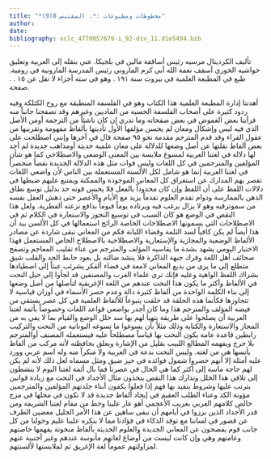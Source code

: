 ```yaml
---
title: "*مخطوطات ومطبوعات :*. المقتبس 8(9)"
author: 
date: 
bibliography: oclc_4770057679-i_92-div_11.d1e5494.bib
---
```



 تأليف الكردينال مرسيه رئيس أساقفة مالين في بلجيكا.   عني بنقله إلى العربية وتعليق حواشيه الخوري أسقف نعمة الله   أبي كرم الماروني رئيس المدرسة المارونية في رومية.   طبع في المطبعة العلمية في بيروت سنة  ١٩١  .   وهو في  ستة  أجزاء لا تقل عن  ١٥  . . صفحة. 

 أهدتنا إدارة المطبعة العلمية هذا الكتاب وهو في الفلسفة المنطبقة مع روح الكثلكة وفيه ردود كثيرة على أصحاب الفلسفة الحسية من الماديين وغيرهم وقد تصفحنا جانباً منه فرأينا بعض الغموض في بعض صفحاته وما ندري إن كان ناشئاً من الترجمة أومن الأصل الذي فيه لبس وإشكال ومعان لم يحسن مؤلفها الأول تأديتها بألفاظ مفهومة وتقريبها من عقول القراء وقد قدم المترجم مقدمة نحو  ٩٥  صفحة قال في آخرها وإنني اصطلحت   على بعض ألفاظ نقلتها عن أصل وضعها للدلالة على معان علمية حديثة أومذاهب جديدة لم أجد لها دلالة في لغتنا العربية لمسوغ ملابسة بين المعنى الوضعي والاصطلاحي كما هو شأن المؤلفين والمترجمين في كل اللغات وليس فوات مثل هذه الدلالة الجديدة نقصاً منحصراً في لغتنا العربية إنما هو شامل لكل الألسنة المستعملة بين الناس لأن واضعي اللغات تقصر بهم المدارك عن استغراق كل المعاني الموجودة والممكنة ويمتنع عليهم ضبطها في دلالات اللفظ على أن اللفظ وإن كان محدوداً بالفعل فلا يحبس قوته حد بدليل توسع نطاق الذهن بالممارسة ودوام تقدم العلوم تقدماً يزيد مع الأيام والأعصر حتى دهش العقل نفسه من سموترقيه وهو لا يزال يرغب فيه ويرتاده يوماً فيوماً بدافع نزعته ألفطرية. ولعل هذا النقص في الوضع هو كان السبب في توسيع التجوز والاستعارة في الكلام ثم في الاصطلاحات التي يسمونها الاصطلاحات الخاصة الرائج استعمالها في كل الألسن بيد أن هذا أيضاً لم يكن كافياً لسد الثلمة وقضاء اللبانة فكم من المعاني تبقى شاردة عن مصادر الألفاظ الوضعية والمجازية والإستعارية والاصطلاحية بالاصطلاح الخاص المستعمل فهذا الاختبار اليومي يشهد بشدة ما يقاسيه المؤلف والمترجم من عناء تقليب المعاجم وتصفح صحائف أهل اللغة وفرك جبهة الذاكرة فلا ينشد ضالته بل يعود حابط الجد والقلب شيق متطلع إلى ما يرى من بديع المعاني لامعة في فضاء ألفكر يشرئب عبثاً إلى اصطيادها بشراك اللفظ الواهية وعليه فإنك ترى علماء الغرب والمصنفين قد لجأوا إلى حيل النحت في الألفاظ وأكثر ما يكون هذا النحت عندهم من اللغة الإغريقية لتأصلها من أصل وضعها إلى بناء الكلمة الواحدة من ألفاظ كثيرة دالة وعدم حصر الأسماء في أوزان قياسية لا تتجاوزها فكأنما هذه الحلقة قد خلقت ينبوعاً للألفاظ العلمية في كل عصر يستقي من فيضه المؤلف والمترجم هذا وما كان أجدر بواضعي قواعد اللغات وخصوصاً بأئمة لغتنا العربية أن يصلحوا على طريقة يتهيأ لهم بها سد خلل الوضع والقيام بما لا يفي به من المجاز والاستعارة والكناية وذلك مثلاً بأن يسوغوا ما تسوغه اليونانية من النحت والتركيب رابطين قاعدة عامة يكون النحت بها قياساً مصطلحاً عليه فيستعمله المصنف أوالمترجم بلا حرج ويفهمه المطالع اللبيب بقليل من الإشارة ويعلق بحافظته لأنه مركب من ألفاظ يأنسها هي من لغته. وليس النحت بدعة في العربية ولا منكراً منه وله اسم عربي   وورد عليه أمثلة إلا أنهم حصروا شمول فوائده في حيز ضيق ومثل مسماه لعل ذلك لأنه لم يكن لهم حاجة ماسة إلى أكثر كما هي الحال في عصرنا فما بال أئمة لغتنا اليوم لا ينشطون إلى تلافي هذا الخلل وتدارك هذا النقص يتخذون مثال الأجداد في النحت مع زيادة قوانين يترتب عليها وشروط يتقيد بها فهم إذا فعلوا يكفون أبناء جلدتهم المؤلفين والمترجمين مؤونة الكد وعناء الطلب العقيم في إيجاد ألفاظ جديدة قد لا تكون في محلها في مزج خالص كلامهم العربي بغريب الأعجمي أهو عار علينا وحط من مقام لغتنا الشريفة ومن قدر الأجداد الذين برزوا في أيامهم أن نبقى ساهين عن هذا الأمر الجليل مغضين الطرف عن قصور في لساننا مع توقد الذكاء في فؤادنا مما لا ينكره علينا عليم وحولنا من كل جانب قوم يفصحون عن المعاني الجديدة والعلوم الحديثة بألفاظ منحوتة يفهمها خاصتهم وعامتهم وهي وإن كانت ليست من أوضاع لغاتهم مأنوسة عندهم وغير أجنبية عنهم لمزاولتهم عموماً لغة الإغريق ثم لملابستها لألسنتهم. 
